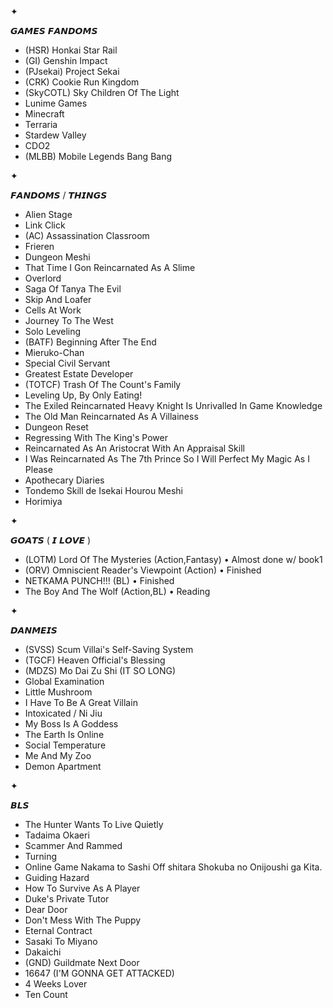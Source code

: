    
 ✦
  

𝙂𝘼𝙈𝙀𝙎 𝙁𝘼𝙉𝘿𝙊𝙈𝙎
- (HSR) Honkai Star Rail
- (GI) Genshin Impact 
- (PJsekai) Project Sekai
- (CRK) Cookie Run Kingdom
- (SkyCOTL) Sky Children Of The Light
- Lunime Games
- Minecraft
- Terraria
- Stardew Valley
- CDO2
- (MLBB) Mobile Legends Bang Bang
   
 ✦
  
𝙁𝘼𝙉𝘿𝙊𝙈𝙎 / 𝙏𝙃𝙄𝙉𝙂𝙎
- Alien Stage
- Link Click
- (AC) Assassination Classroom
- Frieren
- Dungeon Meshi
- That Time I Gon Reincarnated As A Slime
- Overlord
- Saga Of Tanya The Evil
- Skip And Loafer
- Cells At Work
- Journey To The West
- Solo Leveling
- (BATF) Beginning After The End
- Mieruko-Chan
- Special Civil Servant
- Greatest Estate Developer
- (TOTCF) Trash Of The Count's Family
- Leveling Up, By Only Eating!
- The Exiled Reincarnated Heavy Knight Is Unrivalled In Game Knowledge
- The Old Man Reincarnated As A Villainess
- Dungeon Reset
- Regressing With The King's Power
- Reincarnated As An Aristocrat With An Appraisal Skill
- I Was Reincarnated As The 7th Prince So I Will Perfect My Magic As I Please
- Apothecary Diaries
- Tondemo Skill de Isekai Hourou Meshi
- Horimiya
   
 ✦
  
𝙂𝙊𝘼𝙏𝙎 ( 𝙄 𝙇𝙊𝙑𝙀 )
- (LOTM) Lord Of The Mysteries (Action,Fantasy) • Almost done w/ book1
- (ORV) Omniscient Reader's Viewpoint (Action) • Finished
- NETKAMA PUNCH!!! (BL) • Finished
- The Boy And The Wolf (Action,BL) • Reading
 
 ✦
  
𝘿𝘼𝙉𝙈𝙀𝙄𝙎
- (SVSS) Scum Villai's Self-Saving System
- (TGCF) Heaven Official's Blessing
- (MDZS) Mo Dai Zu Shi (IT SO LONG)
- Global Examination
- Little Mushroom
- I Have To Be A Great Villain
- Intoxicated / Ni Jiu
- My Boss Is A Goddess
- The Earth Is Online
- Social Temperature
- Me And My Zoo
- Demon Apartment
 
✦
 
𝘽𝙇𝙎
- The Hunter Wants To Live Quietly
- Tadaima Okaeri
- Scammer And Rammed
- Turning
- Online Game Nakama to Sashi Off shitara Shokuba no Onijoushi ga Kita.
- Guiding Hazard
- How To Survive As A Player
- Duke's Private Tutor
- Dear Door
- Don't Mess With The Puppy
- Eternal Contract
- Sasaki To Miyano
- Dakaichi
- (GND) Guildmate Next Door
- 16647 (I'M GONNA GET ATTACKED)
- 4 Weeks Lover
- Ten Count

